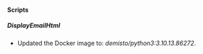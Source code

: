 
#### Scripts

##### DisplayEmailHtml

- Updated the Docker image to: *demisto/python3:3.10.13.86272*.
